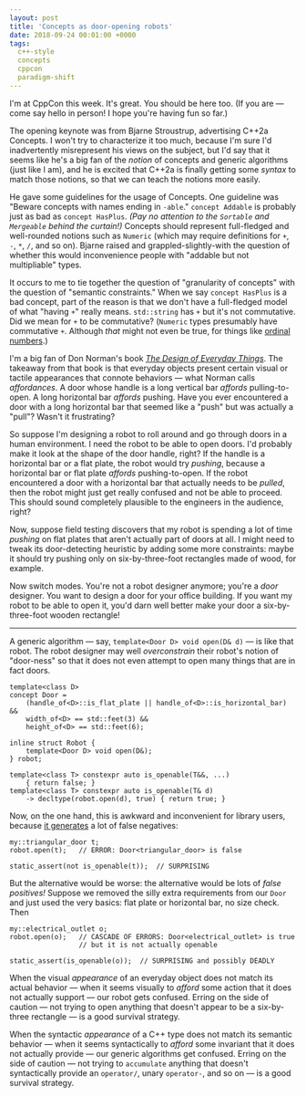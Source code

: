 ```yaml
---
layout: post
title: 'Concepts as door-opening robots'
date: 2018-09-24 00:01:00 +0000
tags:
  c++-style
  concepts
  cppcon
  paradigm-shift
---
```


I'm at CppCon this week. It's great. You should be here too.
(If you are — come say hello in person! I hope you're having fun
so far.)

The opening keynote was from Bjarne Stroustrup, advertising C++2a Concepts.
I won't try to characterize it too much, because I'm sure I'd inadvertently
misrepresent his views on the subject, but I'd say that it seems like he's
a big fan of the _notion_ of concepts and generic algorithms (just like I am),
and he is excited that C++2a is finally getting some _syntax_ to match those
notions, so that we can teach the notions more easily.

He gave some guidelines for the usage of Concepts. One guideline was
"Beware concepts with names ending in `-able`." `concept Addable` is probably
just as bad as `concept HasPlus`. _(Pay no attention to the `Sortable`
and `Mergeable` behind the curtain!)_ Concepts should represent full-fledged
and well-rounded notions such as `Numeric` (which may require definitions for
`+`, `-`, `*`, `/`, and so on). Bjarne raised and grappled-slightly-with the
question of whether this would inconvenience people with "addable but not
multipliable" types.

It occurs to me to tie together the question of "granularity of concepts"
with the question of "semantic constraints." When we say `concept HasPlus`
is a bad concept, part of the reason is that we don't have a full-fledged
model of what "having `+`" really means. `std::string` has `+` but it's not
commutative. Did we mean for `+` to be commutative? (`Numeric` types presumably
have commutative `+`. Although _that_ might not even be true, for things like
[ordinal numbers](https://en.wikipedia.org/wiki/Ordinal_number).)

I'm a big fan of Don Norman's book [_The Design of Everyday Things_](https://amzn.to/2C2sm5O).
The takeaway from that book is that everyday objects present certain visual or tactile
appearances that connote behaviors — what Norman calls _affordances_. A door whose handle
is a long vertical bar _affords_ pulling-to-open. A long horizontal bar _affords_ pushing.
Have you ever encountered a door with a long horizontal bar that seemed like a "push" but
was actually a "pull"? Wasn't it frustrating?

So suppose I'm designing a robot to roll around and go through doors in a human environment.
I need the robot to be able to open doors. I'd probably make it look at the shape of the
door handle, right?  If the handle is a horizontal bar or a
flat plate, the robot would try _pushing_, because a horizontal bar or flat plate _affords_
pushing-to-open. If the robot encountered a door with a horizontal bar that actually needs to
be _pulled_, then the robot might just get really confused and not be able to proceed.
This should sound completely plausible to the engineers in the audience, right?

Now, suppose field testing discovers that my robot is spending a lot of time _pushing_ on
flat plates that aren't actually part of doors at all. I might need to tweak its door-detecting
heuristic by adding some more constraints: maybe it should try pushing only on
six-by-three-foot rectangles made of wood, for example.

Now switch modes. You're not a robot designer anymore; you're a _door_ designer. You want
to design a door for your office building. If you want my robot to be able to open it,
you'd darn well better make your door a six-by-three-foot wooden rectangle!

----

A generic algorithm — say, `template<Door D> void open(D& d)` — is like that robot.
The robot designer may well _overconstrain_ their robot's notion of "door-ness"
so that it does not even attempt to open many things that are in fact doors.

    template<class D>
    concept Door =
        (handle_of<D>::is_flat_plate || handle_of<D>::is_horizontal_bar) &&
        width_of<D> == std::feet(3) &&
        height_of<D> == std::feet(6);

    inline struct Robot {
        template<Door D> void open(D&);
    } robot;

    template<class T> constexpr auto is_openable(T&&, ...)
        { return false; }
    template<class T> constexpr auto is_openable(T& d)
        -> decltype(robot.open(d), true) { return true; }

Now, on the one hand, this is awkward and inconvenient for library users, because
[it generates](https://concepts.godbolt.org/z/BflGSu) a lot of false negatives:

    my::triangular_door t;
    robot.open(t);   // ERROR: Door<triangular_door> is false

    static_assert(not is_openable(t));  // SURPRISING

But the alternative would be worse: the alternative would be lots of _false positives!_
Suppose we removed the silly extra requirements from our `Door` and just used the
very basics: flat plate or horizontal bar, no size check. Then

    my::electrical_outlet o;
    robot.open(o);   // CASCADE OF ERRORS: Door<electrical_outlet> is true
                     // but it is not actually openable

    static_assert(is_openable(o));  // SURPRISING and possibly DEADLY

When the visual _appearance_ of an everyday object does not match its actual behavior —
when it seems visually to _afford_ some action that it does not actually support — our
robot gets confused.  Erring on the side of caution — not trying to open anything that
doesn't appear to be a six-by-three rectangle — is a good survival strategy.

When the syntactic _appearance_ of a C++ type does not match its semantic behavior —
when it seems syntactically to _afford_ some invariant that it does not actually provide —
our generic algorithms get confused. Erring on the side of caution — not trying to `accumulate`
anything that doesn't syntactically provide an `operator/`, unary `operator-`, and so on —
is a good survival strategy.

